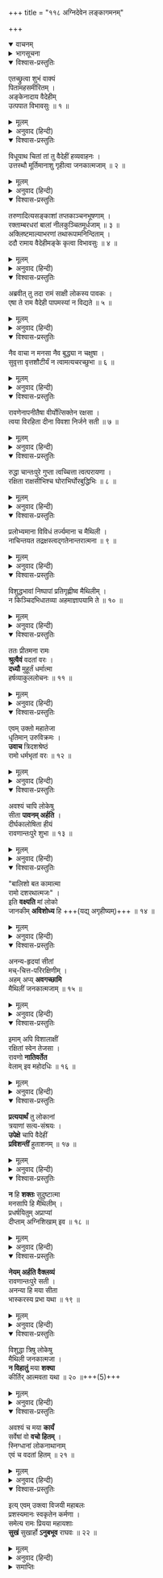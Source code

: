 +++
title = "११८ अग्निदेवेन लङ्कागमनम्"

+++
<details open><summary>वाचनम्</summary>
<div caption="श्रीराम-हरिसीताराममूर्ति-घनपाठिभ्यां वचनम्" class="audioEmbed" src="https://archive.org/download/Ramayana-recitation-Sriram-harisItArAmamUrti-Ghanapaati-v2/Kanda_6/Kanda_6_YK-118-The_fire-god_appears_in_person_from_the_burning_pyre_0.mp3"></div>
</details>

<details><summary>भागसूचना</summary>

118. मूर्तिमान् अग्निदेवका सीताको लेकर चितासे प्रकट होना और श्रीरामको समर्पित करके उनकी पवित्रताको प्रमाणित करना तथा श्रीरामका सीताको सहर्ष स्वीकार करना
</details>

<details open><summary>विश्वास-प्रस्तुतिः</summary>

एतच्छ्रुत्वा शुभं वाक्यं  
पितामहसमीरितम् ।  
अङ्केनादाय वैदेहीम्  
उत्पपात विभावसुः ॥ १ ॥
</details>

<details><summary>मूलम्</summary>

एतच्छ्रुत्वा शुभं वाक्यं पितामहसमीरितम् ।  
अङ्केनादाय वैदेहीमुत्पपात विभावसुः ॥ १ ॥
</details>

<details><summary>अनुवाद (हिन्दी)</summary>

ब्रह्माजीके कहे हुए इन शुभ वचनोंको सुनकर मूर्तिमान् अग्निदेव विदेहनन्दिनी सीताको (पिताकी भाँति) गोदमें लिये चितासे ऊपरको उठे ॥ १ ॥
</details>

<details open><summary>विश्वास-प्रस्तुतिः</summary>

विधूयाथ चितां तां तु वैदेहीं हव्यवाहनः ।  
उत्तस्थौ मूर्तिमानाशु गृहीत्वा जनकात्मजाम् ॥ २ ॥
</details>

<details><summary>मूलम्</summary>

विधूयाथ चितां तां तु वैदेहीं हव्यवाहनः ।  
उत्तस्थौ मूर्तिमानाशु गृहीत्वा जनकात्मजाम् ॥ २ ॥
</details>

<details><summary>अनुवाद (हिन्दी)</summary>

उस चिताको हिलाकर इधर-उधर बिखराते हुए दिव्य रूपधारी हव्यवाहन अग्निदेव वैदेही सीताको साथ लिये तुरंत ही उठकर खड़े हो गये ॥ २ ॥
</details>

<details open><summary>विश्वास-प्रस्तुतिः</summary>

तरुणादित्यसङ्काशां तप्तकाञ्चनभूषणाम् ।  
रक्ताम्बरधरां बालां नीलकुञ्चितमूर्धजाम् ॥ ३ ॥  
अक्लिष्टमाल्याभरणां तथारूपामनिन्दिताम् ।  
ददौ रामाय वैदेहीमङ्के कृत्वा विभावसुः ॥ ४ ॥
</details>

<details><summary>मूलम्</summary>

तरुणादित्यसङ्काशां तप्तकाञ्चनभूषणाम् ।  
रक्ताम्बरधरां बालां नीलकुञ्चितमूर्धजाम् ॥ ३ ॥  
अक्लिष्टमाल्याभरणां तथारूपामनिन्दिताम् ।  
ददौ रामाय वैदेहीमङ्के कृत्वा विभावसुः ॥ ४ ॥
</details>

<details><summary>अनुवाद (हिन्दी)</summary>

सीताजी प्रातःकालके सूर्यकी भाँति अरुण-पीत कान्तिसे प्रकाशित हो रही थीं । तपाये हुए सोनेके आभूषण उनकी शोभा बढ़ा रहे थे । उनके श्रीअङ्गोंपर लाल रंगकी रेशमी साड़ी लहरा रही थी । सिरपर काले-काले घुँघराले केश सुशोभित होते थे । उनकी अवस्था नयी थी और उनके द्वारा धारण किये गये फूलोंके हार कुम्हलायेतक नहीं थे । अनिन्द्य सुन्दरी सती-साध्वी सीताका अग्निमें प्रवेश करते समय जैसा रूप और वेष था, वैसे ही रूप-सौन्दर्यसे प्रकाशित होती हुई उन वैदेहीको गोदमें लेकर अग्निदेवने श्रीरामको समर्पित कर दिया ॥ ३-४ ॥
</details>

<details open><summary>विश्वास-प्रस्तुतिः</summary>

अब्रवीत् तु तदा रामं साक्षी लोकस्य पावकः ।  
एषा ते राम वैदेही पापमस्यां न विद्यते ॥ ५ ॥
</details>

<details><summary>मूलम्</summary>

अब्रवीत् तु तदा रामं साक्षी लोकस्य पावकः ।  
एषा ते राम वैदेही पापमस्यां न विद्यते ॥ ५ ॥
</details>

<details><summary>अनुवाद (हिन्दी)</summary>

उस समय लोकसाक्षी अग्निने श्रीरामसे कहा—‘श्रीराम! यह आपकी धर्मपत्नी विदेहराजकुमारी सीता है । इसमें कोई पाप या दोष नहीं है ॥ ५ ॥
</details>

<details open><summary>विश्वास-प्रस्तुतिः</summary>

नैव वाचा न मनसा नैव बुद्ध्या न चक्षुषा ।  
सुवृत्ता वृत्तशौटीर्यं न त्वामत्यचरच्छुभा ॥ ६ ॥
</details>

<details><summary>मूलम्</summary>

नैव वाचा न मनसा नैव बुद्ध्या न चक्षुषा ।  
सुवृत्ता वृत्तशौटीर्यं न त्वामत्यचरच्छुभा ॥ ६ ॥
</details>

<details><summary>अनुवाद (हिन्दी)</summary>

‘उत्तम आचारवाली इस शुभलक्षणा सतीने मन, वाणी, बुद्धि अथवा नेत्रोंद्वारा भी आपके सिवा किसी दूसरे पुरुषका आश्रय नहीं लिया । इसने सदा सदाचारपरायण आपका ही आराधन किया है ॥ ६ ॥
</details>

<details open><summary>विश्वास-प्रस्तुतिः</summary>

रावणेनापनीतैषा वीर्योत्सिक्तेन रक्षसा ।  
त्वया विरहिता दीना विवशा निर्जने सती ॥ ७ ॥
</details>

<details><summary>मूलम्</summary>

रावणेनापनीतैषा वीर्योत्सिक्तेन रक्षसा ।  
त्वया विरहिता दीना विवशा निर्जने सती ॥ ७ ॥
</details>

<details><summary>अनुवाद (हिन्दी)</summary>

‘अपने बल-पराक्रमका घमंड रखनेवाले राक्षसरावणने जब इसका अपहरण किया था, उस समय यह बेचारी सती सूने आश्रममें अकेली थी—आप इसके पास नहीं थे; अतः यह विवश थी (इसका कोई वश नहीं चला) ॥ ७ ॥
</details>

<details open><summary>विश्वास-प्रस्तुतिः</summary>

रुद्धा चान्तःपुरे गुप्ता त्वच्चित्ता त्वत्परायणा ।  
रक्षिता राक्षसीभिश्च घोराभिर्घोरबुद्धिभिः ॥ ८ ॥
</details>

<details><summary>मूलम्</summary>

रुद्धा चान्तःपुरे गुप्ता त्वच्चित्ता त्वत्परायणा ।  
रक्षिता राक्षसीभिश्च घोराभिर्घोरबुद्धिभिः ॥ ८ ॥
</details>

<details><summary>अनुवाद (हिन्दी)</summary>

‘रावणने इसे लाकर अन्तःपुरमें कैद कर लिया । इसपर पहरा बिठा दिया । भयानक विचारोंवाली भीषण राक्षसियाँ इसकी रखवाली करने लगीं । तब भी इसका चित्त आपमें ही लगा रहा । यह आपहीको अपना परम आश्रय मानती रही ॥ ८ ॥
</details>

<details open><summary>विश्वास-प्रस्तुतिः</summary>

प्रलोभ्यमाना विविधं तर्ज्यमाना च मैथिली ।  
नाचिन्तयत तद्रक्षस्त्वद‍्गतेनान्तरात्मना ॥ ९ ॥
</details>

<details><summary>मूलम्</summary>

प्रलोभ्यमाना विविधं तर्ज्यमाना च मैथिली ।  
नाचिन्तयत तद्रक्षस्त्वद‍्गतेनान्तरात्मना ॥ ९ ॥
</details>

<details><summary>अनुवाद (हिन्दी)</summary>

‘तत्पश्चात् तरह-तरहके लोभ दिये गये । इस मिथिलेशकुमारीपर डाँट-फटकार भी पड़ी; परंतु इसकी अन्तरात्मा निरन्तर आपके ही चिन्तनमें लगी रही । इसने उस राक्षसके विषयमें कभी एक बार भी नहीं सोचा ॥ ९ ॥
</details>

<details open><summary>विश्वास-प्रस्तुतिः</summary>

विशुद्धभावां निष्पापां प्रतिगृह्णीष्व मैथिलीम् ।  
न किञ्चिदभिधातव्या अहमाज्ञापयामि ते ॥ १० ॥
</details>

<details><summary>मूलम्</summary>

विशुद्धभावां निष्पापां प्रतिगृह्णीष्व मैथिलीम् ।  
न किञ्चिदभिधातव्या अहमाज्ञापयामि ते ॥ १० ॥
</details>

<details><summary>अनुवाद (हिन्दी)</summary>

‘अतः इसका भाव सर्वथा शुद्ध है । यह मिथिलेशनन्दिनी सर्वथा निष्पाप है । आप इसे सादर स्वीकार करें । मैं आपको आज्ञा देता हूँ, आप इससे कभी कोई कठोर बात न कहें’ ॥ १० ॥
</details>

<details open><summary>विश्वास-प्रस्तुतिः</summary>

ततः प्रीतमना रामः  
**श्रुत्वैवं** वदतां वरः ।  
**दध्यौ** मुहूर्तं धर्मात्मा  
हर्षव्याकुललोचनः ॥ ११ ॥
</details>

<details><summary>मूलम्</summary>

ततः प्रीतमना रामः श्रुत्वैवं वदतां वरः ।  
दध्यौ मुहूर्तं धर्मात्मा हर्षव्याकुललोचनः ॥ ११ ॥
</details>

<details><summary>अनुवाद (हिन्दी)</summary>

अग्निदेवकी यह बात सुनकर वक्ताओंमें श्रेष्ठ धर्मात्मा श्रीरामका मन प्रसन्न हो गया । उनके नेत्रोंमें आनन्दके आँसू छलक आये । वे थोड़ी देरतक विचारमें डूबे रहे ॥ ११ ॥
</details>

<details open><summary>विश्वास-प्रस्तुतिः</summary>

एवम् उक्तो महातेजा  
धृतिमान् उरुविक्रमः ।  
**उवाच** त्रिदशश्रेष्ठं  
रामो धर्मभृतां वरः ॥ १२ ॥
</details>

<details><summary>मूलम्</summary>

एवमुक्तो महातेजा धृतिमानुरुविक्रमः ।  
उवाच त्रिदशश्रेष्ठं रामो धर्मभृतां वरः ॥ १२ ॥
</details>

<details><summary>अनुवाद (हिन्दी)</summary>

तदनन्तर महातेजस्वी, धैर्यवान्, महान् पराक्रमी तथा धर्मात्माओंमें श्रेष्ठ श्रीरामने देवशिरोमणि अग्निदेवसे उनकी पूर्वोक्त बातके उत्तरमें कहा— ॥ १२ ॥
</details>

<details open><summary>विश्वास-प्रस्तुतिः</summary>

अवश्यं चापि लोकेषु  
सीता **पावनम् अर्हति** ।  
दीर्घकालोषिता हीयं  
रावणान्तःपुरे शुभा ॥ १३ ॥
</details>

<details><summary>मूलम्</summary>

अवश्यं चापि लोकेषु सीता पावनमर्हति ।  
दीर्घकालोषिता हीयं रावणान्तःपुरे शुभा ॥ १३ ॥
</details>

<details><summary>अनुवाद (हिन्दी)</summary>

‘भगवन्! लोगोंमें सीताजीकी पवित्रताका विश्वास दिलानेके लिये इनकी यह शुद्धिविषयक परीक्षा आवश्यक थी; क्योंकि शुभलक्षणा सीताको विवश होकर दीर्घकालतक रावणके अन्तःपुरमें रहना पड़ा है ॥ १३ ॥
</details>

<details open><summary>विश्वास-प्रस्तुतिः</summary>

"बालिशो बत कामात्मा  
रामो दशरथात्मजः" ।  
इति **वक्ष्यति** मां लोको  
जानकीम् **अविशोध्य** हि +++(यद्य् अगृहीष्यम्)+++ ॥ १४ ॥
</details>

<details><summary>मूलम्</summary>

बालिशो बत कामात्मा रामो दशरथात्मजः ।  
इति वक्ष्यति मां लोको जानकीमविशोध्य हि ॥ १४ ॥
</details>

<details><summary>अनुवाद (हिन्दी)</summary>

‘यदि मैं जनकनन्दिनीकी शुद्धिके विषयमें परीक्षा न करता तो लोग यही कहते कि दशरथपुत्र राम बड़ा ही मूर्ख और कामी है ॥ १४ ॥
</details>

<details open><summary>विश्वास-प्रस्तुतिः</summary>

अनन्य-हृदयां सीतां  
मच्-चित्त-परिरक्षिणीम् ।  
अहम् अप्य् **अवगच्छामि**  
मैथिलीं जनकात्मजाम् ॥ १५ ॥
</details>

<details><summary>मूलम्</summary>

अनन्यहृदयां सीतां मच्चित्तपरिरक्षिणीम् ।  
अहमप्यवगच्छामि मैथिलीं जनकात्मजाम् ॥ १५ ॥
</details>

<details><summary>अनुवाद (हिन्दी)</summary>

‘यह बात मैं भी जानता हूँ कि मिथिलेशनन्दिनी जनककुमारी सीताका हृदय सदा मुझमें ही लगा रहता है । मुझसे कभी अलग नहीं होता । ये सदा मेरा ही मन रखतीं—मेरी इच्छाके अनुसार चलती हैं ॥ १५ ॥
</details>

<details open><summary>विश्वास-प्रस्तुतिः</summary>

इमाम् अपि विशालाक्षीं  
रक्षितां स्वेन तेजसा ।  
रावणो **नातिवर्तेत**  
वेलाम् इव महोदधिः ॥ १६ ॥
</details>

<details><summary>मूलम्</summary>

इमामपि विशालाक्षीं रक्षितां स्वेन तेजसा ।  
रावणो नातिवर्तेत वेलामिव महोदधिः ॥ १६ ॥
</details>

<details><summary>अनुवाद (हिन्दी)</summary>

‘मुझे यह भी विश्वास है कि जैसे महासागर अपनी तटभूमिको नहीं लाँघ सकता, उसी प्रकार रावण अपने ही तेजसे सुरक्षित इन विशाललोचना सीतापर अत्याचार नहीं कर सकता था ॥ १६ ॥
</details>

<details open><summary>विश्वास-प्रस्तुतिः</summary>

**प्रत्ययार्थं** तु लोकानां  
त्रयाणां सत्य-संश्रयः ।  
**उपेक्षे** चापि वैदेहीं  
**प्रविशन्तीं** हुताशनम् ॥ १७ ॥
</details>

<details><summary>मूलम्</summary>

प्रत्ययार्थं तु लोकानां त्रयाणां सत्यसंश्रयः ।  
उपेक्षे चापि वैदेहीं प्रविशन्तीं हुताशनम् ॥ १७ ॥
</details>

<details><summary>अनुवाद (हिन्दी)</summary>

‘तथापि तीनों लोकोंके प्राणियोंके मनमें विश्वास दिलानेके लिये एकमात्र सत्यका सहारा लेकर मैंने अग्निमें प्रवेश करती हुई विदेहकुमारी सीताको रोकनेकी चेष्टा नहीं की ॥ १७ ॥
</details>

<details open><summary>विश्वास-प्रस्तुतिः</summary>

**न** हि **शक्तः** सुदुष्टात्मा  
मनसापि हि मैथिलीम् ।  
प्रधर्षयितुम् अप्राप्यां  
दीप्ताम् अग्निशिखाम् इव ॥ १८ ॥
</details>

<details><summary>मूलम्</summary>

न हि शक्तः सुदुष्टात्मा मनसापि हि मैथिलीम् ।  
प्रधर्षयितुमप्राप्यां दीप्तामग्निशिखामिव ॥ १८ ॥
</details>

<details><summary>अनुवाद (हिन्दी)</summary>

‘मिथिलेशकुमारी सीता प्रज्वलित अग्निशिखाके समान दुर्धर्ष तथा दूसरेके लिये अलभ्य है । दुष्टात्मा रावण मनके द्वारा भी इनपर अत्याचार करनेमें समर्थ नहीं हो सकता था ॥
</details>

<details open><summary>विश्वास-प्रस्तुतिः</summary>

**नेयम् अर्हति वैक्लव्यं**  
रावणान्तःपुरे सती ।  
अनन्या हि मया सीता  
भास्करस्य प्रभा यथा ॥ १९ ॥
</details>

<details><summary>मूलम्</summary>

नेयमर्हति वैक्लव्यं रावणान्तःपुरे सती ।  
अनन्या हि मया सीता भास्करस्य प्रभा यथा ॥ १९ ॥
</details>

<details><summary>अनुवाद (हिन्दी)</summary>

‘ये सती-साध्वी देवी रावणके अन्तःपुरमें रहकर भी व्याकुलता या घबराहटमें नहीं पड़ सकती थीं; क्योंकि ये मुझसे उसी तरह अभिन्न हैं, जैसे सूर्यदेवसे उनकी प्रभा ॥
</details>

<details open><summary>विश्वास-प्रस्तुतिः</summary>

विशुद्धा त्रिषु लोकेषु  
मैथिली जनकात्मजा ।  
**न विहातुं** मया **शक्या**  
कीर्तिर् आत्मवता यथा ॥ २० ॥+++(5)+++
</details>

<details><summary>मूलम्</summary>

विशुद्धा त्रिषु लोकेषु मैथिली जनकात्मजा ।  
न विहातुं मया शक्या कीर्तिरात्मवता यथा ॥ २० ॥
</details>

<details><summary>अनुवाद (हिन्दी)</summary>

‘मिथिलेशकुमारी जानकी तीनों लोकोंमें परम पवित्र हैं । जैसे मनस्वी पुरुष कीर्तिका त्याग नहीं कर सकता, उसी तरह मैं भी इन्हें नहीं छोड़ सकता ॥ २० ॥
</details>

<details open><summary>विश्वास-प्रस्तुतिः</summary>

अवश्यं च मया **कार्यं**  
सर्वेषां वो **वचो हितम्** ।  
स्निग्धानां लोकनाथानाम्  
एवं च वदतां हितम् ॥ २१ ॥
</details>

<details><summary>मूलम्</summary>

अवश्यं च मया कार्यं सर्वेषां वो वचो हितम् ।  
स्निग्धानां लोकनाथानामेवं च वदतां हितम् ॥ २१ ॥
</details>

<details><summary>अनुवाद (हिन्दी)</summary>

‘आप सभी लोकपाल मेरे हितकी ही बात कह रहे हैं और आपलोगोंका मुझपर बड़ा स्नेह है; अतः आप सभी देवताओंके हितकर वचनका मुझे अवश्य पालन करना चाहिये’ ॥ २१ ॥
</details>

<details open><summary>विश्वास-प्रस्तुतिः</summary>

इत्य् एवम् उक्त्वा विजयी महाबलः  
प्रशस्यमानः स्वकृतेन कर्मणा ।  
समेत्य रामः प्रियया महायशाः  
**सुखं** सुखार्हो **ऽनुबभूव** राघवः ॥ २२ ॥
</details>

<details><summary>मूलम्</summary>

इत्येवमुक्त्वा विजयी महाबलः  
प्रशस्यमानः स्वकृतेन कर्मणा ।  
समेत्य रामः प्रियया महायशाः  
सुखं सुखार्होऽनुबभूव राघवः ॥ २२ ॥
</details>

<details><summary>अनुवाद (हिन्दी)</summary>

ऐसा कहकर अपने किये हुए पराक्रमसे प्रशंसित होनेवाले महाबली, महायशस्वी, विजयी वीर रघुकुलनन्दन श्रीराम अपनी प्रिया सीतासे मिले और मिलकर बड़े सुखका अनुभव करने लगे; क्योंकि वे सुख भोगनेके ही योग्य हैं ॥ २२ ॥
</details>

<details><summary>समाप्तिः</summary>

इत्यार्षे श्रीमद्रामायणे वाल्मीकीये आदिकाव्ये युद्धकाण्डेऽष्टादशाधिकशततमः सर्गः ॥ ११८ ॥  
इस प्रकार श्रीवाल्मीकिनिर्मित आर्षरामायण आदिकाव्यके युद्धकाण्डमें एक सौ अठारहवाँ सर्ग पूरा हुआ ॥ ११८ ॥
</details>

